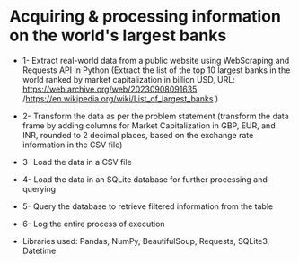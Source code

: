 # Acquiring & processing information on the world's largest banks

- 1- Extract real-world data from a public website using WebScraping and Requests API in Python 
  (Extract the list of the top 10 largest banks in the world ranked by market capitalization in billion USD, 
  URL: https://web.archive.org/web/20230908091635 /https://en.wikipedia.org/wiki/List_of_largest_banks )
- 2- Transform the data as per the problem statement
  (transform the data frame by adding columns for Market Capitalization in GBP, EUR, and INR, rounded to 2 decimal places, based on the exchange rate information in the CSV file)
- 3- Load the data in a CSV  file
- 4- Load the data in an SQLite database for further processing and querying
- 5- Query the database to retrieve filtered information from the table
- 6- Log the entire process of execution

- Libraries used: Pandas, NumPy, BeautifulSoup, Requests, SQLite3, Datetime
